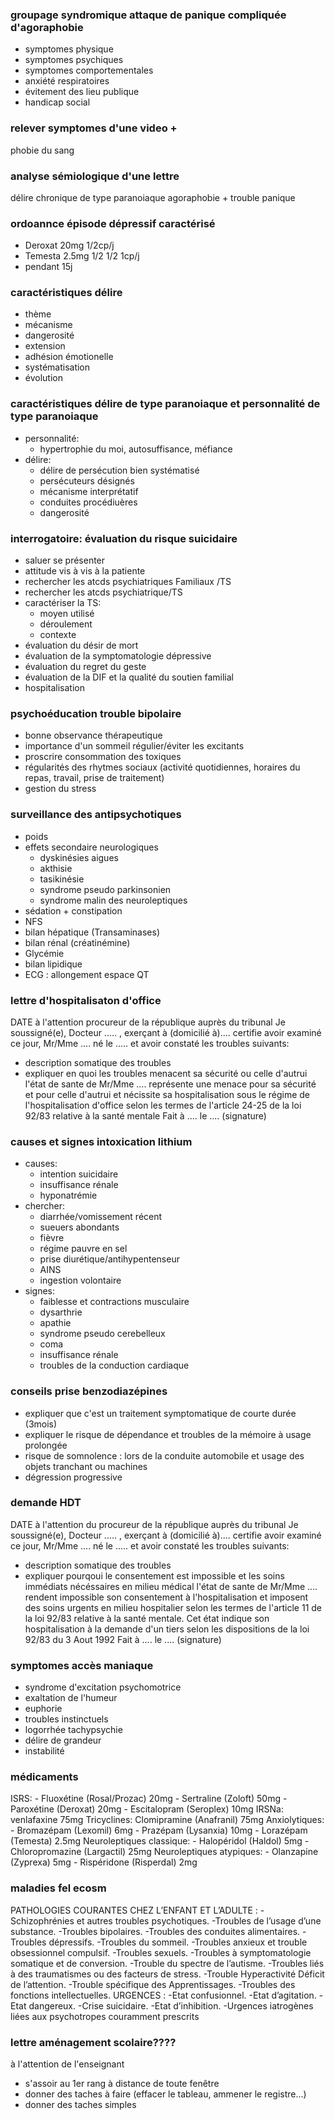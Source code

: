 ### groupage syndromique attaque de panique compliquée d'agoraphobie
- symptomes physique 
- symptomes psychiques
- symptomes comportementales
- anxiété respiratoires
- évitement des lieu publique
- handicap social

### relever symptomes d'une video +
phobie du sang

### analyse sémiologique d'une lettre
délire chronique de type paranoiaque
agoraphobie + trouble panique


### ordoannce épisode dépressif caractérisé
- Deroxat 20mg 1/2cp/j
- Temesta 2.5mg 1/2 1/2 1cp/j
- pendant 15j

### caractéristiques délire
- thème
- mécanisme 
- dangerosité
- extension
- adhésion émotionelle
- systématisation
- évolution

### caractéristiques délire de type paranoiaque et personnalité de type paranoiaque
- personnalité:
    - hypertrophie du moi, autosuffisance, méfiance
- délire:
    - délire de persécution bien systématisé
    - persécuteurs désignés
    - mécanisme interprétatif
    - conduites procédiuères
    - dangerosité

### interrogatoire: évaluation du risque suicidaire
- saluer se présenter
- attitude vis à vis à la patiente
- rechercher les atcds psychiatriques Familiaux /TS
- rechercher les atcds psychiatrique/TS
- caractériser la TS:
    - moyen utilisé
    - déroulement
    - contexte
- évaluation du désir de mort
- évaluation de la symptomatologie dépressive
- évaluation du regret du geste
- évaluation de la DIF et la qualité du soutien familial
- hospitalisation

### psychoéducation trouble bipolaire
- bonne observance thérapeutique
- importance d'un sommeil régulier/éviter les excitants
- proscrire consommation des toxiques
- régularités des rhytmes sociaux (activité quotidiennes, horaires du repas, travail, prise de traitement)
- gestion du stress

### surveillance des antipsychotiques
- poids
- effets secondaire neurologiques
    - dyskinésies aigues
    - akthisie
    - tasikinésie
    - syndrome pseudo parkinsonien
    - syndrome malin des neuroleptiques
- sédation + constipation
- NFS
- bilan hépatique (Transaminases)
- bilan rénal (créatinémine)
- Glycémie
- bilan lipidique
- ECG : allongement espace QT

### lettre d'hospitalisaton d'office
DATE
à l'attention procureur de la république auprès du tribunal
Je soussigné(e), Docteur ..... , exerçant à (domicilié à).... certifie avoir examiné ce jour, Mr/Mme .... né le  ..... et avoir constaté les troubles suivants:
- description somatique des troubles
- expliquer en quoi les troubles menacent sa sécurité ou celle d'autrui
l'état de sante de Mr/Mme .... représente une menace pour sa sécurité et pour celle d'autrui et nécissite sa hospitalisation sous le régime de l'hospitalisation d'office selon les termes de l'article 24-25 de la loi 92/83 relative à la santé mentale 
Fait à .... le ....
(signature)
    
### causes et signes intoxication lithium
- causes:
    - intention suicidaire
    - insuffisance rénale
    - hyponatrémie
- chercher:
    - diarrhée/vomissement récent
    - sueuers abondants
    - fièvre
    - régime pauvre en sel
    - prise diurétique/antihypentenseur
    - AINS
    - ingestion volontaire
- signes:
    - faiblesse et contractions musculaire
    - dysarthrie
    - apathie
    - syndrome pseudo cerebelleux
    - coma
    - insuffisance rénale
    - troubles de la conduction cardiaque

### conseils prise benzodiazépines
- expliquer que c'est un traitement symptomatique de courte durée (3mois)
- expliquer le risque de dépendance et troubles de la mémoire à usage prolongée
- risque de somnolence : lors de la conduite automobile et usage des objets tranchant ou machines
- dégression progressive

### demande HDT
DATE
à l'attention du procureur de la république auprès du tribunal
Je soussigné(e), Docteur ..... , exerçant à (domicilié à).... certifie avoir examiné ce jour, Mr/Mme .... né le  ..... et avoir constaté les troubles suivants:
- description somatique des troubles
- expliquer pourqoui le consentement est impossible et les soins immédiats nécéssaires en milieu médical
l'état de sante de Mr/Mme .... rendent impossible son consentement à l'hospitalisation et imposent des soins urgents en milieu hospitalier selon les termes de l'article 11 de la loi 92/83 relative à la santé mentale.
Cet état indique son hospitalisation à la demande d'un tiers selon les dispositions de la loi 92/83 du 3 Aout 1992
Fait à .... le ....
(signature)

### symptomes accès maniaque
- syndrome d'excitation psychomotrice
- exaltation de l'humeur
- euphorie
- troubles instinctuels
- logorrhée tachypsychie
- délire de grandeur
- instabilité

### médicaments
ISRS:
    - Fluoxétine (Rosal/Prozac) 20mg
    - Sertraline (Zoloft) 50mg
    - Paroxétine (Deroxat) 20mg
    - Escitalopram (Seroplex) 10mg 
IRSNa: venlafaxine 75mg
Tricyclines: Clomipramine (Anafranil) 75mg
Anxiolytiques:
    - Bromazépam (Lexomil) 6mg
    - Prazépam (Lysanxia) 10mg
    - Lorazépam (Temesta) 2.5mg
Neuroleptiques classique:
    - Halopéridol (Haldol) 5mg
    - Chloropromazine (Largactil) 25mg
Neuroleptiques atypiques:
    - Olanzapine (Zyprexa) 5mg
    - Rispéridone (Risperdal) 2mg
    
### maladies fel ecosm
PATHOLOGIES COURANTES CHEZ L’ENFANT ET L’ADULTE :
    -Schizophrénies et autres troubles psychotiques.
    -Troubles de l’usage d’une substance.
    -Troubles bipolaires.
    -Troubles des conduites alimentaires.
    -Troubles dépressifs.
    -Troubles du sommeil.
    -Troubles anxieux et trouble obsessionnel compulsif. -Troubles sexuels.
    -Troubles à symptomatologie somatique et de conversion.
    -Trouble du spectre de l’autisme.
    -Troubles liés à des traumatismes ou des facteurs de stress.
    -Trouble Hyperactivité Déficit de l’attention.
    -Trouble spécifique des Apprentissages.
    -Troubles des fonctions intellectuelles.
URGENCES :
    -Etat confusionnel.
    -Etat d’agitation.
    -Etat dangereux.
    -Crise suicidaire.
    -Etat d’inhibition.
    -Urgences iatrogènes liées aux psychotropes couramment prescrits
    
### lettre aménagement scolaire????
à l'attention de l'enseignant
- s'assoir au 1er rang à distance de toute fenêtre
- donner des taches à faire (effacer le tableau, ammener le registre...)
- donner des taches simples
